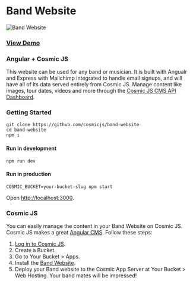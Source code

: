 # Band Website
![Band Website](https://cosmicjs.com/uploads/d25aa9d0-b406-11e7-8e44-07c8c7ded69b-band-website.png)
### [View Demo](https://cosmicjs.com/apps/band-website/demo)
### Angular + Cosmic JS
This website can be used for any band or musician.  It is built with Angualr and Express with Mailchimp integrated to handle email signups, and will have all of its data served entirely from Cosmic JS.  Manage content like images, tour dates, videos and more through the [Cosmic JS CMS API Dashboard](https://cosmicjs.com).
### Getting Started
```
git clone https://github.com/cosmicjs/band-website
cd band-website
npm i
```
#### Run in development
```
npm run dev
```
#### Run in production
```
COSMIC_BUCKET=your-bucket-slug npm start
```
Open [http://localhost:3000](http://localhost:3000).

### Cosmic JS
You can easily manage the content in your Band Website on Cosmic JS.  Cosmic JS makes a great [Angular CMS](https://cosmicjs.com/knowledge-base/angularjs-cms).  Follow these steps:

1. [Log in to Cosmic JS](https://cosmicjs.com).
2. Create a Bucket.
3. Go to Your Bucket > Apps.
4. Install the [Band Website](https://cosmicjs.com/apps/band-website).
5. Deploy your Band website to the Cosmic App Server at Your Bucket > Web Hosting.  Your band mates will be impressed!
